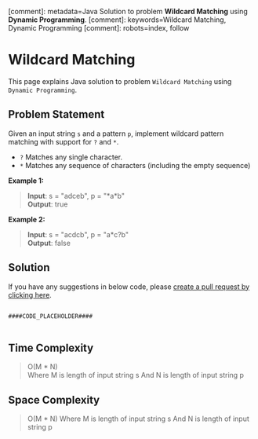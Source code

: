 [comment]: metadata=Java Solution to problem <strong>Wildcard Matching</strong> using <strong>Dynamic Programming</strong>.
[comment]: keywords=Wildcard Matching, Dynamic Programming
[comment]: robots=index, follow


<h1>Wildcard Matching</h1>
<p>
This page explains Java solution to problem <code class="inline">Wildcard Matching</code> using <code class="inline">Dynamic Programming</code>.
</p>


<h2 class="heading">Problem Statement</h2>
<p>
Given an input string <code class="inline">s</code> and a pattern <code class="inline">p</code>, implement wildcard pattern matching with support for <code class="inline">?</code> and <code class="inline">*</code>.
</p>
<ul>
<li><code class="inline">?</code> Matches any single character.</li>
<li><code class="inline">*</code> Matches any sequence of characters (including the empty sequence)</li>
</ul>

<b>Example 1:</b>
<blockquote>
<p>
<b>Input</b>: s = "adceb", p = "*a*b"<br/>
<b>Output</b>: true<br/>
</p>
</blockquote>

<b>Example 2:</b>
<blockquote>
<p>
<b>Input</b>: s = "acdcb", p = "a*c?b"<br/>
<b>Output</b>: false<br/>
</p>
</blockquote>


<h2 class="heading">Solution</h2>
If you have any suggestions in below code, please <a href="####LINK_PLACEHOLDER####" target="_blank" rel="noopener noreferrer" class="absolute">create a pull request by clicking here</a>.
<pre>
<code class="language-java">
####CODE_PLACEHOLDER####
</code>
</pre>


<h2 class="heading">Time Complexity</h2>
<blockquote>
<p>
O(M * N) <br />
Where M is length of input string s
And N is length of input string p
</p>
</blockquote>


<h2 class="heading">Space Complexity</h2>
<blockquote>
<p>
O(M * N)
Where M is length of input string s
And N is length of input string p
</p>
</blockquote>